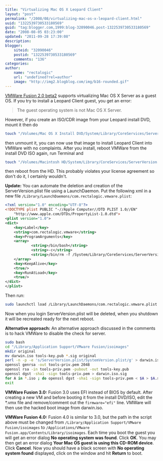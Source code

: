 ```yaml
---
title: "Virtualizing Mac OS X Leopard Client"
layout: "post"
permalink: "/2008/08/virtualizing-mac-os-x-leopard-client.html"
uuid: "1322539730533180569"
guid: "tag:blogger.com,1999:blog-32090046.post-1322539730533180569"
date: "2008-08-05 03:23:00"
updated: "2011-09-28 17:39:08"
description: 
blogger:
    siteid: "32090046"
    postid: "1322539730533180569"
    comments: "136"
categories: 
author: 
    name: "rectalogic"
    url: "undefined?rel=author"
    image: "http://img2.blogblog.com/img/b16-rounded.gif"
---
```


[VMWare Fusion 2.0 beta2](http://communities.vmware.com/community/beta/fusion) supports virtualizing Mac OS X Server as a guest OS. If you try to install a Leopard Client guest, you get an error:
> The guest operating system is not Mac OS X Server.

However, if you create an ISO/CDR image from your Leopard install DVD, mount it then do

```bash
touch "/Volumes/Mac OS X Install DVD/System/Library/CoreServices/ServerVersion.plist"
```

then unmount it, you can now use that image to install Leopard Client into VMWare with no complaints.  After you install, reboot VMWare from the install DVD ISO again, run Terminal and

```bash
touch "/Volumes/Macintosh HD/System/Library/CoreServices/ServerVersion.plist"
```

then reboot from the HD.  This probably violates your license agreement so don't do it, I certainly wouldn't.

**Update:** You can automate the deletion and creation of the ServerVersion.plist file using a LaunchDaemon. Put the following xml in a new file `/Library/LaunchDaemons/com.rectalogic.vmware.plist`:

```XML
<?xml version="1.0" encoding="UTF-8"?>
<!DOCTYPE plist PUBLIC "-//Apple Computer//DTD PLIST 1.0//EN"
    "http://www.apple.com/DTDs/PropertyList-1.0.dtd">
<plist version="1.0">
<dict>
    <key>Label</key>
    <string>com.rectalogic.vmware</string>
    <key>ProgramArguments</key>
    <array>
            <string>/bin/bash</string>
            <string>-c</string>
            <string>/bin/rm -f /System/Library/CoreServices/ServerVersion.plist; trap "/usr/bin/touch /System/Library/CoreServices/ServerVersion.plist; exit" SIGINT SIGTERM SIGHUP; sleep 999999 & wait $!</string>
    </array>
    <key>KeepAlive</key>
    <true/>
    <key>RunAtLoad</key>
    <true/>
</dict>
</plist>
```

Then run:

```bash
sudo launchctl load /Library/LaunchDaemons/com.rectalogic.vmware.plist
```

Now when you login ServerVersion.plist will be deleted, when you shutdown it will be recreated ready for the next reboot.

**Alternative approach:**  An alternative approach discussed in the comments is to hack VMWare to disable the check for server.

```bash
sudo bash
cd "/Library/Application Support/VMware Fusion/isoimages"
mkdir original
mv darwin.iso tools-key.pub *.sig original
perl -n -p -e 's/ServerVersion.plist/SystemVersion.plist/g' > darwin.iso
openssl genrsa -out tools-priv.pem 2048
openssl rsa -in tools-priv.pem -pubout -out tools-key.pub
openssl dgst -sha1 -sign tools-priv.pem > darwin.iso.sig
for A in *.iso ; do openssl dgst -sha1 -sign tools-priv.pem < $A > $A.sig ; done
exit
```

**VMWare Fusion 3.0:** Fusion 3.0 uses EFI instead of BIOS by default. After creating a new VM and before booting it from the install DVD/ISO, edit the *.vmx file and remove/comment out the `firmware="efi"` line. VMWare will then use the hacked boot image from darwin.iso.

**VMWare Fusion 4.0:** Fusion 4.0 is similar to 3.0, but the path in the script above must be changed from `/Library/Application Support/VMware Fusion/isoimages` to `/Applications/VMware Fusion.app/Contents/Library/isoimages`. Each time you boot the guest you will get an error dialog **No operating system was found**. Click **OK**. You may then get an error dialog **Your Mac OS guest is using this CD-ROM device**. Click **Cancel**. Now you should have a black screen with **No operating system found** displayed, click on the window and hit **Return** to boot.
